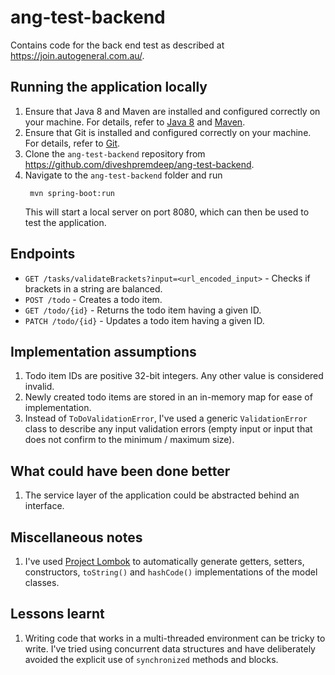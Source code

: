 # ang-test-backend
Contains code for the back end test as described at https://join.autogeneral.com.au/.

## Running the application locally
1. Ensure that Java 8 and Maven are installed and configured correctly on your machine. For details, refer to
 [Java 8](https://www.oracle.com/technetwork/java/javase/downloads/jdk8-downloads-2133151.html) and 
 [Maven](https://maven.apache.org/index.html).
2. Ensure that Git is installed and configured correctly on your machine. For details, refer to
 [Git](https://git-scm.com/downloads).
3. Clone the `ang-test-backend` repository from https://github.com/diveshpremdeep/ang-test-backend.
4. Navigate to the `ang-test-backend` folder and run
   ```
    mvn spring-boot:run
   ```
   This will start a local server on port 8080, which can then be used to test the application.

## Endpoints
* `GET /tasks/validateBrackets?input=<url_encoded_input>` - Checks if brackets in a string are balanced.
* `POST /todo` - Creates a todo item.
* `GET /todo/{id}` - Returns the todo item having a given ID.
* `PATCH /todo/{id}` - Updates a todo item having a given ID.   

## Implementation assumptions
1. Todo item IDs are positive 32-bit integers. Any other value is considered invalid.
2. Newly created todo items are stored in an in-memory map for ease of implementation.
3. Instead of `ToDoValidationError`, I've used a generic `ValidationError` class to describe any input validation 
errors (empty input or input that does not confirm to the minimum / maximum size).

## What could have been done better
1. The service layer of the application could be abstracted behind an interface.

## Miscellaneous notes
1. I've used [Project Lombok](https://projectlombok.org/) to automatically generate getters, setters, constructors, 
`toString()` and `hashCode()` implementations of the model classes.

 

## Lessons learnt
1. Writing code that works in a multi-threaded environment can be tricky to write. I've tried using concurrent data 
structures and have deliberately avoided the explicit use of `synchronized` methods and blocks.

